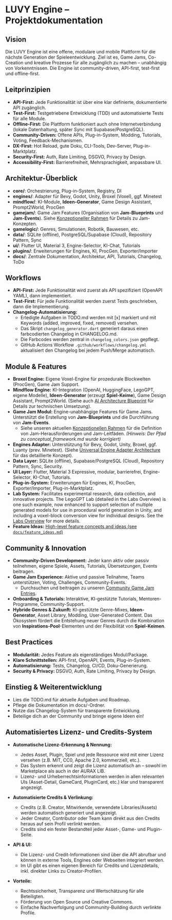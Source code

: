 # LUVY Engine – Projektdokumentation

## Vision
Die LUVY Engine ist eine offene, modulare und mobile Plattform für die nächste Generation der Spieleentwicklung. Ziel ist es, Game Jams, Co-Creation und kreative Prozesse für alle zugänglich zu machen – unabhängig von Vorkenntnissen. Die Engine ist community-driven, API-first, test-first und offline-first.

## Leitprinzipien
- **API-First:** Jede Funktionalität ist über eine klar definierte, dokumentierte API zugänglich.
- **Test-First:** Testgetriebene Entwicklung (TDD) und automatisierte Tests für alle Module.
- **Offline-First:** Die Plattform funktioniert auch ohne Internetverbindung (lokale Datenhaltung, später Sync mit Supabase/PostgreSQL).
- **Community-Driven:** Offene APIs, Plug-in-System, Modding, Tutorials, Voting, Feedback-Mechanismen.
- **DX-First:** Hot Reload, gute Doku, CLI-Tools, Dev-Server, Plug-in-Marktplatz.
- **Security-First:** Auth, Rate Limiting, DSGVO, Privacy by Design.
- **Accessibility-First:** Barrierefreiheit, Mehrsprachigkeit, anpassbare UI.

## Architektur-Überblick
- **core/**: Orchestrierung, Plug-in-System, Registry, DI
- **engines/**: Adapter für Bevy, Godot, Unity, Broxel (Voxel), ggf. Minetest
- **mindflow/**: KI-Module, **Ideen-Generator**, Game Design Assistant, Prompt2World, ProcGen
- **gamejam/**: Game Jam Features (Organisation von **Jam-Blueprints** und **Jam-Events**). Siehe [Konzeptioneller Rahmen](./architecture/conceptual_framework.md) für Details zu Jam-Konzepten.
- **gamelogic/**: Genres, Simulationen, Robotik, Bauwesen, etc.
- **data/**: SQLite (offline), PostgreSQL/Supabase (Cloud), Repository Pattern, Sync
- **ui/**: Flutter UI, Material 3, Engine-Selector, KI-Chat, Tutorials
- **plugins/**: Erweiterungen für Engines, KI, ProcGen, Exporter/Importer
- **docs/**: Zentrale Dokumentation, Architektur, API, Tutorials, Changelog, ToDo

## Workflows
- **API-First:** Jede Funktionalität wird zuerst als API spezifiziert (OpenAPI YAML), dann implementiert.
- **Test-First:** Für jede Funktionalität werden zuerst Tests geschrieben, dann die Implementierung.
- **Changelog-Automatisierung:**
  - Erledigte Aufgaben in TODO.md werden mit [x] markiert und mit Keywords (added, improved, fixed, removed) versehen.
  - Das Skript `changelog_generator.dart` generiert daraus einen farbcodierten Changelog in CHANGELOG.md.
  - Die Farbcodes werden zentral in `changelog_colors.json` gepflegt.
  - GitHub Actions Workflow `.github/workflows/changelog.yml` aktualisiert den Changelog bei jedem Push/Merge automatisch.

## Module & Features
- **Broxel Engine:** Eigene Voxel-Engine für prozedurale Blockwelten (ProcGen), Game Jam Support.
- **Mindflow Engine:** KI-Integration (OpenAI, HuggingFace, LegoGPT, eigene Modelle), **Ideen-Generator** (erzeugt **Spiel-Keime**), Game Design Assistant, Prompt2World. (Siehe auch [AI Architecture Blueprint](../features/ai/ai_architecture_blueprint.md) für Details zur technischen Umsetzung).
- **Game Jam Modul:** Engine-unabhängige Features für Game Jams. Unterstützt die Erstellung von **Jam-Blueprints** und die Durchführung von **Jam-Events**.
  - Siehe unseren aktuellen [Konzeptionellen Rahmen](./core/conceptual_framework.md) für die Definition von Jam-Herausforderungen und Jam-Leitfäden. *(Hinweis: Der Pfad zu conceptual_framework.md wurde korrigiert)*
- **Engines Adapter:** Unterstützung für Bevy, Godot, Unity, Broxel, ggf. Luanty (prev. Minetest). (Siehe [Universal Engine Adapter Architecture](../features/engines/engine_adapter_architecture.md) für das detaillierte Konzept).
- **Data Layer:** SQLite (offline), Supabase/PostgreSQL (Cloud), Repository Pattern, Sync, Security.
- **UI Layer:** Flutter, Material 3 Expressive, modular, barrierefrei, Engine-Selector, KI-Chat, Tutorials.
- **Plug-in-System:** Erweiterungen für Engines, KI, ProcGen, Exporter/Importer, Plug-in-Marktplatz.
- **Lab System:** Facilitates experimental research, data collection, and innovative projects. The LegoGPT Lab (detailed in the Labs Overview) is one such example, now enhanced to support selection of multiple generated models for use in procedural world generation in Unity, and including a voxel-block conversion view for individual designs. See the [Labs Overview](labs_overview.md) for more details.
- **Feature Ideas:** [High-level feature concepts and ideas (see `docs/feature_ideas.md`)](docs/feature_ideas.md)

## Community & Innovation
- **Community-Driven Development:** Jeder kann aktiv oder passiv teilnehmen, eigene Spiele, Assets, Tutorials, Übersetzungen, Events beitragen.
- **Game Jam Experience:** Aktive und passive Teilnahme, Teams unterstützen, Voting, Challenges, Community-Events.
  - Durchsuchen und beitragen zu unseren [Community Game Jam Entries](./gamejam/entries.md).
- **Onboarding & Tutorials:** Interaktive, KI-gestützte Tutorials, Mentoren-Programme, Community-Support.
- **Hybride Genres & Zukunft:** KI-gestützte Genre-Mixes, **Ideen-Generator**, Asset Library, Modding, User-Generated Content. Das Ökosystem fördert die Entstehung neuer Genres durch die Kombination von **Inspirations-Pool**-Elementen und der Flexibilität von **Spiel-Keimen**.

## Best Practices
- **Modularität:** Jedes Feature als eigenständiges Modul/Package.
- **Klare Schnittstellen:** API-first, OpenAPI, Events, Plug-in-System.
- **Automatisierung:** Tests, Changelog, CI/CD, Doku-Generierung.
- **Security & Privacy:** DSGVO, Auth, Rate Limiting, Privacy by Design.

## Einstieg & Weiterentwicklung
- Lies die TODO.md für aktuelle Aufgaben und Roadmap.
- Pflege die Dokumentation im docs/-Ordner.
- Nutze das Changelog-System für transparente Entwicklung.
- Beteilige dich an der Community und bringe eigene Ideen ein!

## Automatisiertes Lizenz- und Credits-System

- **Automatische Lizenz-Erkennung & Nennung:**
  - Jedes Asset, Plugin, Spiel und jede Ressource wird mit einer Lizenz versehen (z.B. MIT, CC0, Apache 2.0, kommerziell, etc.).
  - Das System erkennt und zeigt die Lizenz automatisch an – sowohl im Marketplace als auch in der AURAX LIB.
  - Lizenz- und Urheberrechtsinformationen werden in allen relevanten UIs (Asset-Detail, GameCard, PluginCard, etc.) klar und transparent angezeigt.

- **Automatisierte Credits & Verlinkung:**
  - Credits (z.B. Creator, Mitwirkende, verwendete Libraries/Assets) werden automatisch generiert und angezeigt.
  - Jeder Creator, Contributor oder Team kann direkt aus den Credits heraus auf sein Profil verlinkt werden.
  - Credits sind ein fester Bestandteil jeder Asset-, Game- und Plugin-Seite.

- **API & UI:**
  - Die Lizenz- und Credit-Informationen sind über die API abrufbar und können in externe Tools, Engines oder Webseiten integriert werden.
  - Im UI gibt es einen eigenen Bereich für Credits und Lizenzdetails, inkl. direkter Links zu Creator-Profilen.

- **Vorteile:**
  - Rechtssicherheit, Transparenz und Wertschätzung für alle Beteiligten.
  - Förderung von Open Source und Creative Commons.
  - Einfache Nachverfolgung und Community-Building durch verlinkte Profile.
